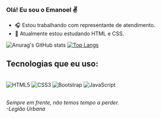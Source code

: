 ### Olá! Eu sou o Emanoel ✌️

- 🎧  Estou trabalhando com representante de atendimento.
- 📖  Atualmente estou estudando HTML e CSS.

![Anurag's GitHub stats](https://github-readme-stats.vercel.app/api?username=emanoelaleixo&show_icons=true&theme=dark)
[![Top Langs](https://github-readme-stats.vercel.app/api/top-langs/?username=emanoelaleixo&layout=compact=true&theme=dark)](https://github.com/emanoelaleixo/github-readme-stats)

## Tecnologias que eu uso:

<div style="display:inline_block"><br/>
 <img align="center" alt="HTML5" src="https://img.shields.io/badge/HTML5-E34F26?style=for-the-badge&logo=html5&logoColor=white">
 <img align="center" alt="CSS3" src="https://img.shields.io/badge/CSS3-1572B6?style=for-the-badge&logo=css3&logoColor=white">
 <img align="center" alt="Bootstrap" src="https://img.shields.io/badge/Bootstrap-563D7C?style=for-the-badge&logo=bootstrap&logoColor=white">
 <img align="center" alt="JavaScript" src="https://img.shields.io/badge/JavaScript-F7DF1E?style=for-the-badge&logo=javascript&logoColor=black">
</div><br/>

<em>Sempre em frente, não temos tempo a perder.<br> 
-Legião Urbana</em>
